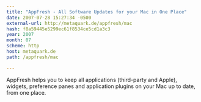 ```yaml
---
title: "AppFresh - All Software Updates for your Mac in One Place"
date: 2007-07-28 15:27:34 -0500
external-url: http://metaquark.de/appfresh/mac
hash: f8a59445e5299ec61f8534ce5cd1a3c3
year: 2007
month: 07
scheme: http
host: metaquark.de
path: /appfresh/mac

---
```


AppFresh helps you to keep all applications (third-party and Apple), widgets, preference panes and application plugins on your Mac up to date, from one place.
